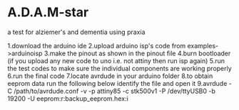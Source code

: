 # A.D.A.M-star
a test for alziemer's and dementia using praxia

 

1.download the arduino ide
2.upload arduino isp's code from examples->arduinoisp
3.make the pinout as shown in the pinout file
4.burn bootloader (if you upload any new code to uno i.e. not attiny then run isp again)
5.run the test codes to make sure the individual components are working properly
6.run the final code 
7.locate avrdude in your arduino folder
8.to obtain eeprom data run the following below identify the file and open it
9.avrdude -C /path/to/avrdude.conf -v -p attiny85 -c stk500v1 -P /dev/ttyUSB0 -b 19200 -U eeprom:r:backup_eeprom.hex:i
